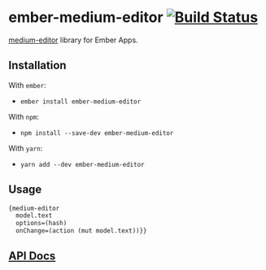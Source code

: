 # ember-medium-editor [![Build Status](https://travis-ci.org/kolybasov/ember-medium-editor.svg?branch=master)](https://travis-ci.org/kolybasov/ember-medium-editor)

[medium-editor](https://github.com/yabwe/medium-editor) library for Ember Apps.

## Installation

With `ember`:

* `ember install ember-medium-editor`

With `npm`:

* `npm install --save-dev ember-medium-editor`

With `yarn`:

* `yarn add --dev ember-medium-editor`

## Usage

```handlebars
{medium-editor
  model.text
  options=(hash)
  onChange=(action (mut model.text))}}
```

## [API Docs](https://ember-medium-editor.mbasov.me/index.html)

